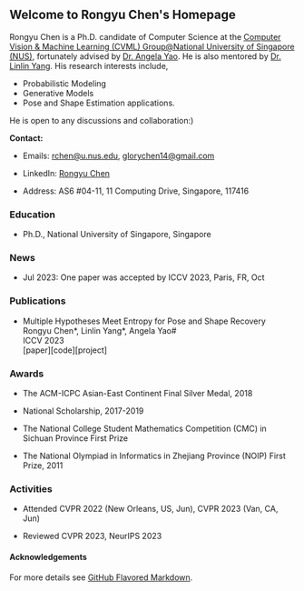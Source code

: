 <meta name="google-site-verification" content="google033b790abe9c112f">

## Welcome to Rongyu Chen's Homepage

Rongyu Chen is a Ph.D. candidate of Computer Science at the [Computer Vision &amp; Machine Learning (CVML) Group@National University of Singapore (NUS)](https://cvml.comp.nus.edu.sg/), fortunately advised by [Dr. Angela Yao](https://www.comp.nus.edu.sg/~ayao/). He is also mentored by [Dr. Linlin Yang](https://www.mu4yang.com/). His research interests include,

- Probabilistic Modeling
- Generative Models
- Pose and Shape Estimation applications.

He is open to any discussions and collaboration:)

**Contact:**

- Emails: <a href="mailto:rchen@u.nus.edu">rchen@u.nus.edu</a>, glorychen14@gmail.com

- LinkedIn: [Rongyu Chen](https://www.linkedin.com/in/rongyu-chen-6a3482189?lipi=urn%3Ali%3Apage%3Ad_flagship3_profile_view_base_contact_details%3BlWCtyPtOQlao6Rk4VFWpeQ%3D%3Dhttps://www.linkedin.com/in/rongyu-chen-6a3482189/)

- Address: AS6 #04-11, 11 Computing Drive, Singapore, 117416

### Education

<!-- B.E., Sichuan University (1^{st} Honour), Sichuan, China, 2016-2020 -->

- Ph.D., National University of Singapore, Singapore

### News

- Jul 2023: One paper was accepted by ICCV 2023, Paris, FR, Oct

### Publications

- <p>Multiple Hypotheses Meet Entropy for Pose and Shape Recovery<br>
  Rongyu Chen*, Linlin Yang*, Angela Yao#<br>
  ICCV 2023<br>
  [paper][code][project]</p>

### Awards

- The ACM-ICPC Asian-East Continent Final Silver Medal, 2018

- National Scholarship, 2017-2019

- The National College Student Mathematics Competition (CMC) in Sichuan Province First Prize

- The National Olympiad in Informatics in Zhejiang Province (NOIP) First Prize, 2011

### Activities

- Attended CVPR 2022 (New Orleans, US, Jun), CVPR 2023 (Van, CA, Jun)

- Reviewed CVPR 2023, NeurIPS 2023

#### Acknowledgements

For more details see [GitHub Flavored Markdown](https://guides.github.com/features/mastering-markdown/).

<!-- Having trouble with Pages? Check out our [documentation](https://help.github.com/categories/github-pages-basics/) or [contact support](https://github.com/contact) and we’ll help you sort it out. -->

